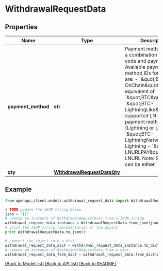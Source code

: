 # WithdrawalRequestData


## Properties
Name | Type | Description | Notes
------------ | ------------- | ------------- | -------------
**payment_method** | **str** | Payment method IDs are a combination of crypto code and payment type. Available payment method IDs for Bitcoin are:   - &#x60;\&quot;BTC-OnChain\&quot;&#x60; (with the equivalent of &#x60;\&quot;BTC\&quot;&#x60;)    -&#x60;\&quot;BTC-LightningLike\&quot;&#x60;: Any supported LN-based payment method (Lightning or LNURL)    - &#x60;\&quot;BTC-LightningNetwork\&quot;&#x60;: Lightning    - &#x60;\&quot;BTC-LNURLPAY\&quot;&#x60;: LNURL        Note: Separator can be either &#x60;-&#x60; or &#x60;_&#x60;. | [optional] 
**qty** | [**WithdrawalRequestDataQty**](WithdrawalRequestDataQty.md) |  | [optional] 

## Example

```python
from openapi_client.models.withdrawal_request_data import WithdrawalRequestData

# TODO update the JSON string below
json = "{}"
# create an instance of WithdrawalRequestData from a JSON string
withdrawal_request_data_instance = WithdrawalRequestData.from_json(json)
# print the JSON string representation of the object
print WithdrawalRequestData.to_json()

# convert the object into a dict
withdrawal_request_data_dict = withdrawal_request_data_instance.to_dict()
# create an instance of WithdrawalRequestData from a dict
withdrawal_request_data_form_dict = withdrawal_request_data.from_dict(withdrawal_request_data_dict)
```
[[Back to Model list]](../README.md#documentation-for-models) [[Back to API list]](../README.md#documentation-for-api-endpoints) [[Back to README]](../README.md)


